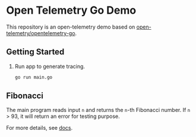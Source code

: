 # Open Telemetry Go Demo

This repository is an open-telemetry demo based on [open-telemetry/opentelemetry-go](https://github.com/open-telemetry/opentelemetry-go/tree/main/example/fib).

## Getting Started

1. Run app to generate tracing.

    ```bash
    go run main.go
    ```

## Fibonacci

The main program reads input `n` and returns the `n`-th Fibonacci number. If `n` > 93, it will return an error for testing purpose.

For more details, see [docs](https://opentelemetry.io/docs/instrumentation/go/getting-started/).
